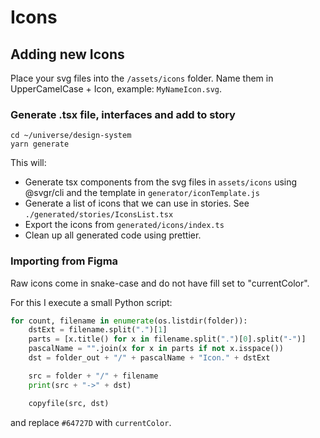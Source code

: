 # Icons

## Adding new Icons

Place your svg files into the `/assets/icons` folder.
Name them in UpperCamelCase + Icon, example: `MyNameIcon.svg`.

### Generate .tsx file, interfaces and add to story

```
cd ~/universe/design-system
yarn generate
```

This will:

- Generate tsx components from the svg files in `assets/icons` using @svgr/cli and the template in `generator/iconTemplate.js`
- Generate a list of icons that we can use in stories. See `./generated/stories/IconsList.tsx`
- Export the icons from `generated/icons/index.ts`
- Clean up all generated code using prettier.

### Importing from Figma

Raw icons come in snake-case and do not have fill set to "currentColor".

For this I execute a small Python script:

```python
for count, filename in enumerate(os.listdir(folder)):
    dstExt = filename.split(".")[1]
    parts = [x.title() for x in filename.split(".")[0].split("-")]
    pascalName = "".join(x for x in parts if not x.isspace())
    dst = folder_out + "/" + pascalName + "Icon." + dstExt

    src = folder + "/" + filename
    print(src + "->" + dst)

    copyfile(src, dst)
```

and replace `#64727D` with `currentColor`.
